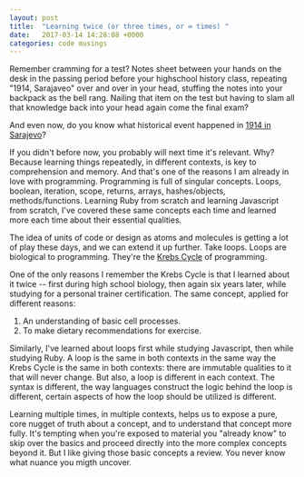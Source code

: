 ```yaml
---
layout: post
title:  "Learning twice (or three times, or ∞ times) "
date:   2017-03-14 14:28:08 +0000
categories: code musings
---
```



Remember cramming for a test? Notes sheet between your hands on the desk in the passing period before your highschool history class, repeating "1914, Sarajaveo" over and over in your head, stuffing the notes into your backpack as the bell rang. Nailing that item on the test but having to slam all that knowledge back into your head again come the final exam?

And even now, do you know what historical event happened in [1914 in Sarajevo](http://lmgtfy.com/?q=1914+Sarajevo)?

If you didn't before now, you probably will next time it's relevant. Why? Because learning things repeatedly, in different contexts, is key to comprehension and memory. And that's one of the reasons I am already in love with programming. Programming is full of singular concepts. Loops, boolean, iteration, scope, returns, arrays, hashes/objects, methods/functions. Learning Ruby from scratch and learning Javascript from scratch, I've covered these same concepts each time and learned more each time about their essential qualities.

The idea of units of code or design as atoms and molecules is getting a lot of play these days, and we can extend it up further. Take loops. Loops are biological to programming. They're the [Krebs Cycle](https://en.wikipedia.org/wiki/Citric_acid_cycle) of programming.

One of the only reasons I remember the Krebs Cycle is that I learned about it twice -- first during high school biology, then again six years later, while studying for a personal trainer certification. The same concept, applied for different reasons:

1. An understanding of basic cell processes.
2. To make dietary recommendations for exercise.

Similarly, I've learned about loops first while studying Javascript, then while studying Ruby. A loop is the same in both contexts in the same way the Krebs Cycle is the same in both contexts: there are immutable qualities to it that will never change. But also, a loop is different in each context. The syntax is different, the way languages construct the logic behind the loop is different, certain aspects of how the loop should be utilized is different.

Learning multiple times, in multiple contexts, helps us to expose a pure, core nugget of truth about a concept, and to understand that concept more fully. It's tempting when you're exposed to material you "already know" to skip over the basics and proceed directly into the more complex concepts beyond it. But I like giving those basic concepts a review. You never know what nuance you migth uncover.
